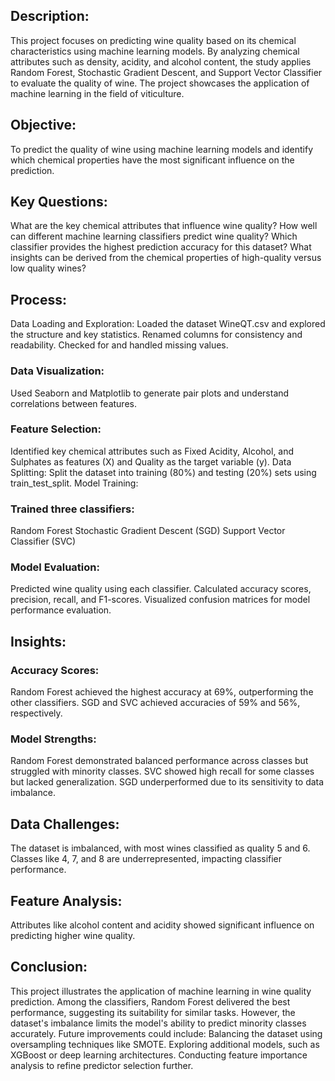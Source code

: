 ## Description:
This project focuses on predicting wine quality based on its chemical characteristics using machine learning models. By analyzing chemical attributes such as density, acidity, and alcohol content, the study applies Random Forest, Stochastic Gradient Descent, and Support Vector Classifier to evaluate the quality of wine. The project showcases the application of machine learning in the field of viticulture.

## Objective:
To predict the quality of wine using machine learning models and identify which chemical properties have the most significant influence on the prediction.

## Key Questions:
What are the key chemical attributes that influence wine quality?
How well can different machine learning classifiers predict wine quality?
Which classifier provides the highest prediction accuracy for this dataset?
What insights can be derived from the chemical properties of high-quality versus low quality wines?

## Process:
Data Loading and Exploration:
Loaded the dataset WineQT.csv and explored the structure and key statistics.
Renamed columns for consistency and readability.
Checked for and handled missing values.

### Data Visualization:
Used Seaborn and Matplotlib to generate pair plots and understand correlations between features.

### Feature Selection:
Identified key chemical attributes such as Fixed Acidity, Alcohol, and Sulphates as features (X) and Quality as the target variable (y).
Data Splitting:
Split the dataset into training (80%) and testing (20%) sets using train_test_split.
Model Training:

### Trained three classifiers:
Random Forest
Stochastic Gradient Descent (SGD)
Support Vector Classifier (SVC)

### Model Evaluation:
Predicted wine quality using each classifier.
Calculated accuracy scores, precision, recall, and F1-scores.
Visualized confusion matrices for model performance evaluation.

## Insights:
### Accuracy Scores:
Random Forest achieved the highest accuracy at 69%, outperforming the other classifiers.
SGD and SVC achieved accuracies of 59% and 56%, respectively.
### Model Strengths:
Random Forest demonstrated balanced performance across classes but struggled with minority classes.
SVC showed high recall for some classes but lacked generalization.
SGD underperformed due to its sensitivity to data imbalance.

## Data Challenges:
The dataset is imbalanced, with most wines classified as quality 5 and 6. Classes like 4, 7, and 8 are underrepresented, impacting classifier performance.

## Feature Analysis:
Attributes like alcohol content and acidity showed significant influence on predicting higher wine quality.

## Conclusion:
This project illustrates the application of machine learning in wine quality prediction. Among the classifiers, Random Forest delivered the best performance, suggesting its suitability for similar tasks. However, the dataset's imbalance limits the model's ability to predict minority classes accurately. Future improvements could include:
Balancing the dataset using oversampling techniques like SMOTE.
Exploring additional models, such as XGBoost or deep learning architectures.
Conducting feature importance analysis to refine predictor selection further.
